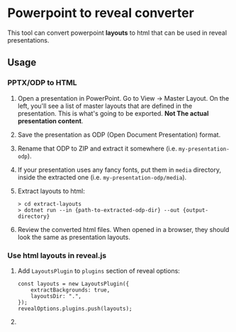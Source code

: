 # Powerpoint to reveal converter

This tool can convert powerpoint **layouts** to html that can be used in reveal presentations.

## Usage

### PPTX/ODP to HTML

1. Open a presentation in PowerPoint. Go to View -> Master Layout. On the left, you'll see a list of master layouts that are defined in the presentation. This is what's going to be exported. **Not The actual presentation content**.
2. Save the presentation as ODP (Open Document Presentation) format.
3. Rename that ODP to ZIP and extract it somewhere (i.e. `my-presentation-odp`).
4. If your presentation uses any fancy fonts, put them in `media` directory, inside the extracted one (i.e. `my-presentation-odp/media`). 
5. Extract layouts to html:
   
   ```
   > cd extract-layouts
   > dotnet run --in {path-to-extracted-odp-dir} --out {output-directory}
   ```
6. Review the converted html files. When opened in a browser, they should look the same as presentation layouts.

### Use html layouts in reveal.js

1. Add `LayoutsPlugin` to `plugins` section of reveal options:

    ```
    const layouts = new LayoutsPlugin({
        extractBackgrounds: true,
        layoutsDir: ".",
    });
    revealOptions.plugins.push(layouts);
    ```
2. 